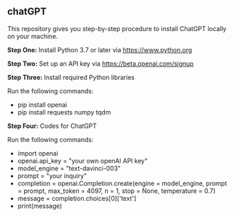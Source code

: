 ## chatGPT

This repository gives you step-by-step procedure to install ChatGPT locally on your machine. 

**Step One:** Install Python 3.7 or later via https://www.python.org

**Step Two:** Set up an API key via https://beta.openai.com/signup

**Step Three:** Install required Python libraries

Run the following commands: 

- pip install openai
- pip install requests numpy tqdm

**Step Four:** Codes for ChatGPT

Run the following commands:

- import openai
- openai.api_key = "your own openAI API key"
- model_engine = "text-davinci-003"
- prompt = "your inquiry"
- completion = openai.Completion.create(engine = model_engine, prompt = prompt, max_token = 4097, n = 1, stop = None, temperature = 0.7)
- message = completion.choices[0]['text']
- print(message)


